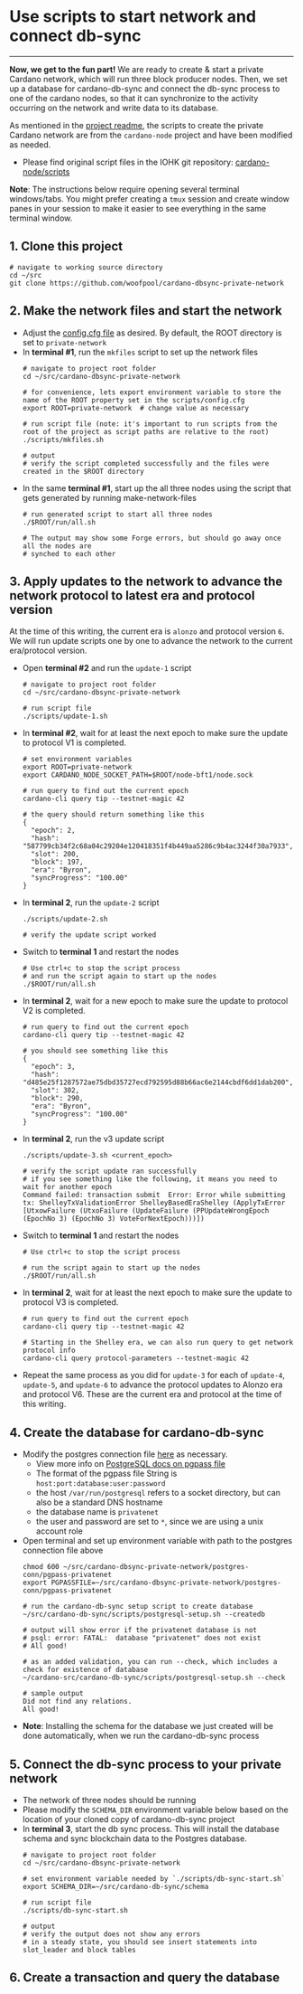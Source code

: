 # Use scripts to start network and connect db-sync

---

**Now, we get to the fun part!**  We are ready to create & start a private Cardano network,
which will run three block producer nodes. Then, we set up a database for cardano-db-sync and connect the db-sync process to one of the cardano nodes, so that
it can synchronize to the activity occurring on the network and write data to its database.

As mentioned in the [project readme](./README.md), the scripts to create the private 
  Cardano network are from the `cardano-node` project and have been modified as needed.
  - Please find original script files in the IOHK git repository: [cardano-node/scripts](https://github.com/input-output-hk/cardano-node/tree/master/scripts)

**Note**: The instructions below require opening several terminal windows/tabs.  You might prefer creating a `tmux` session
and create window panes in your session to make it easier to see everything in the same terminal window.

## 1. Clone this project

  ```shell
  # navigate to working source directory
  cd ~/src
  git clone https://github.com/woofpool/cardano-dbsync-private-network  
  ```

## 2. Make the network files and start the network

- Adjust the [config.cfg file](./scripts/config.cfg) as desired. By default, the ROOT directory is set to `private-network`
- In **terminal #1**, run the `mkfiles` script to set up the network files
  ```shell
  # navigate to project root folder
  cd ~/src/cardano-dbsync-private-network
  
  # for convenience, lets export environment variable to store the name of the ROOT property set in the scripts/config.cfg
  export ROOT=private-network  # change value as necessary
  
  # run script file (note: it's important to run scripts from the root of the project as script paths are relative to the root)
  ./scripts/mkfiles.sh
  
  # output
  # verify the script completed successfully and the files were created in the $ROOT directory
  ```
- In the same **terminal #1**, start up the all three nodes using the script that gets generated by running make-network-files
  ```shell    
  # run generated script to start all three nodes
  ./$ROOT/run/all.sh
  
  # The output may show some Forge errors, but should go away once all the nodes are
  # synched to each other  
  ```

## 3. Apply updates to the network to advance the network protocol to latest era and protocol version

At the time of this writing, the current era is `alonzo` and protocol version `6`. 
We will run update scripts one by one to advance the network to the current era/protocol version.

- Open **terminal #2** and run the `update-1` script
  ```shell
  # navigate to project root folder
  cd ~/src/cardano-dbsync-private-network
  
  # run script file
  ./scripts/update-1.sh  
  ```
- In **terminal #2**, wait for at least the next epoch to make sure the update to protocol V1 is completed.
  ```shell
  # set environment variables
  export ROOT=private-network
  export CARDANO_NODE_SOCKET_PATH=$ROOT/node-bft1/node.sock
  
  # run query to find out the current epoch
  cardano-cli query tip --testnet-magic 42
  
  # the query should return something like this 
  {
    "epoch": 2,
    "hash": "587799cb34f2c68a04c29204e120418351f4b449aa5286c9b4ac3244f30a7933",
    "slot": 200,
    "block": 197,
    "era": "Byron",
    "syncProgress": "100.00"
  }
  ```
- In **terminal 2**, run the `update-2` script  
  ```shell
  ./scripts/update-2.sh
  
  # verify the update script worked
  ```
- Switch to **terminal 1** and restart the nodes
  ```shell
  # Use ctrl+c to stop the script process  
  # and run the script again to start up the nodes
  ./$ROOT/run/all.sh  
  ```
- In **terminal 2**, wait for a new epoch to make sure the update to protocol V2 is completed.
  ```shell
  # run query to find out the current epoch
  cardano-cli query tip --testnet-magic 42
  
  # you should see something like this
  {
    "epoch": 3,
    "hash": "d485e25f1287572ae75dbd35727ecd792595d88b66ac6e2144cbdf6dd1dab200",
    "slot": 302,
    "block": 290,
    "era": "Byron",
    "syncProgress": "100.00"
  }
  ```
- In **terminal 2**, run the v3 update script
  ```shell  
  ./scripts/update-3.sh <current_epoch>
  
  # verify the script update ran successfully
  # if you see something like the following, it means you need to wait for another epoch
  Command failed: transaction submit  Error: Error while submitting tx: ShelleyTxValidationError ShelleyBasedEraShelley (ApplyTxError [UtxowFailure (UtxoFailure (UpdateFailure (PPUpdateWrongEpoch (EpochNo 3) (EpochNo 3) VoteForNextEpoch)))])    
  ```
- Switch to **terminal 1** and restart the nodes
  ```shell
  # Use ctrl+c to stop the script process
  
  # run the script again to start up the nodes
  ./$ROOT/run/all.sh  
  ```
- In **terminal 2**, wait for at least the next epoch to make sure the update to protocol V3 is completed.
  ```shell
  # run query to find out the current epoch
  cardano-cli query tip --testnet-magic 42
  
  # Starting in the Shelley era, we can also run query to get network protocol info
  cardano-cli query protocol-parameters --testnet-magic 42
  ```
- Repeat the same process as you did for `update-3` for each of `update-4`, `update-5`, and `update-6`
to advance the protocol updates to Alonzo era and protocol V6. These are the current era and protocol
at the time of this writing.

## 4. Create the database for cardano-db-sync

- Modify the postgres connection file [here](postgres-conn/pgpass-privatenet) as necessary.
    - View more info on [PostgreSQL docs on pgpass file](https://www.postgresql.org/docs/12/libpq-pgpass.html)
    - The format of the pgpass file String is `host:port:database:user:password` 
    - the host `/var/run/postgresql` refers to a socket directory, but can also be a standard DNS hostname
    - the database name is `privatenet`
    - the user and password are set to `*`, since we are using a unix account role
- Open terminal and set up environment variable with path to the postgres connection file above
  ```shell
  chmod 600 ~/src/cardano-dbsync-private-network/postgres-conn/pgpass-privatenet
  export PGPASSFILE=~/src/cardano-dbsync-private-network/postgres-conn/pgpass-privatenet
  
  # run the cardano-db-sync setup script to create database
  ~/src/cardano-db-sync/scripts/postgresql-setup.sh --createdb
  
  # output will show error if the privatenet database is not 
  # psql: error: FATAL:  database "privatenet" does not exist
  # All good! 
  
  # as an added validation, you can run --check, which includes a check for existence of database 
  ~/cardano-src/cardano-db-sync/scripts/postgresql-setup.sh --check
  
  # sample output
  Did not find any relations.
  All good!
  ```
- **Note**: Installing the schema for the database we just created will be done automatically, when we run the cardano-db-sync process

## 5. Connect the db-sync process to your private network

- The network of three nodes should be running
- Please modify the `SCHEMA_DIR` environment variable below based on the location of your cloned copy of cardano-db-sync project
- In **terminal 3**, start the db sync process.  This will install the database schema and sync blockchain data to the Postgres database.
  ```shell
  # navigate to project root folder
  cd ~/src/cardano-dbsync-private-network
  
  # set environment variable needed by `./scripts/db-sync-start.sh`
  export SCHEMA_DIR=~/src/cardano-db-sync/schema
  
  # run script file
  ./scripts/db-sync-start.sh
  
  # output
  # verify the output does not show any errors
  # in a steady state, you should see insert statements into slot_leader and block tables   
  ```

## 6. Create a transaction and query the database
  
  
